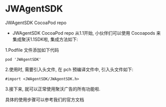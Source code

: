 # JWAgentSDK
JWAgentSDK CocoaPod repo

- JWAgentSDK CocoaPod repo 从1.1开始, 小伙伴们可以使用 Cocoapods 来集成聚沃1.1SDK啦, 集成方法如下:

1.Podfile 文件添加如下代码

`pod 'JWAgentSDK' `

2.使用时, 需要引入头文件, 在 pch 预编译文件中, 引入头文件如下:

`#import <JWAgentSDK/JWAgentSDK.h>`

3.接下来, 就可以正常使用聚沃广告的所有功能啦.

具体的使用步骤可以参考我们的官方文档
